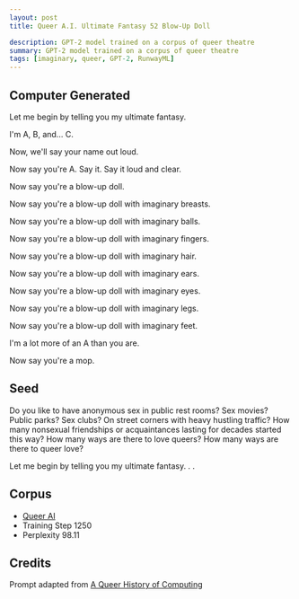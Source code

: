 ```yaml
---
layout: post
title: Queer A.I. Ultimate Fantasy 52 Blow-Up Doll

description: GPT-2 model trained on a corpus of queer theatre
summary: GPT-2 model trained on a corpus of queer theatre
tags: [imaginary, queer, GPT-2, RunwayML]
---
```


## Computer Generated

Let me begin by telling you my ultimate fantasy.

I'm A, B, and... C.

Now, we'll say your name out loud.

Now say you're A. Say it. Say it loud and clear.

Now say you're a blow-up doll.

Now say you're a blow-up doll with imaginary breasts.

Now say you're a blow-up doll with imaginary balls.

Now say you're a blow-up doll with imaginary fingers.

Now say you're a blow-up doll with imaginary hair.

Now say you're a blow-up doll with imaginary ears.

Now say you're a blow-up doll with imaginary eyes.

Now say you're a blow-up doll with imaginary legs.

Now say you're a blow-up doll with imaginary feet.

I'm a lot more of an A than you are.

Now say you're a mop.


## Seed

Do you like to have anonymous sex in public rest rooms? Sex movies? Public parks? Sex clubs? On street corners with heavy hustling traffic? How many nonsexual friendships or acquaintances lasting for decades started this way? How many ways are there to love queers? How many ways are there to queer love?

Let me begin by telling you my ultimate fantasy. . .

## Corpus

- [Queer AI](/queerai)
- Training Step 1250
- Perplexity 98.11

## Credits

Prompt adapted from [A Queer History of Computing](https://rhizome.org/editorial/2013/feb/19/queer-computing-1/)
